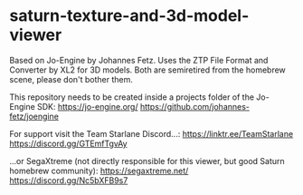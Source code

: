 # saturn-texture-and-3d-model-viewer

Based on Jo-Engine by Johannes Fetz.
Uses the ZTP File Format and Converter by XL2 for 3D models.
Both are semiretired from the homebrew scene, please don't bother them.

This repository needs to be created inside a projects folder of the Jo-Engine SDK:
https://jo-engine.org/
https://github.com/johannes-fetz/joengine

For support visit the Team Starlane Discord...:
https://linktr.ee/TeamStarlane
https://discord.gg/GTEmfTgvAy

...or SegaXtreme (not directly responsible for this viewer, but good Saturn homebrew community):
https://segaxtreme.net/
https://discord.gg/Nc5bXFB9s7
